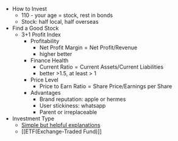 - How to Invest
	- 110 - your age = stock, rest in bonds
	- Stock: half local, half overseas
- Find a Good Stock
	- 3+1 Profit Index
		- Profitability
			- $\text{Net Profit Margin}=\text{Net Profit} / \text{Revenue}$
			- higher better
		- Finance Health
			- $\text{Current Ratio} = \text{Current Assets} / \text{Current Liabilities}$
			- better >1.5, at least > 1
		- Price Level
			- $\text{Price to Earn Ratio}=\text{Share Price}/\text{Earnings per Share}$
		- Advantages
			- Brand reputation: apple or hermes
			- User stickiness: whatsapp
			- Parent or irreplaceable
- Investment Type
	- [Simple but helpful explanations](https://smartasset.com/investing/types-of-investment)
	- [[ETF(Exchange-Traded Fund)]]
